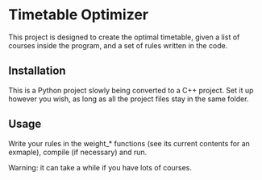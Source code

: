 # Timetable Optimizer

This project is designed to create the optimal timetable, given a list of courses inside the program, and a set of rules written in the code.

## Installation

This is a Python project slowly being converted to a C++ project. Set it up however you wish, as long as all the project files stay in the same folder.

## Usage

Write your rules in the weight_* functions (see its current contents for an exmaple), compile (if necessary) and run.

Warning: it can take a while if you have lots of courses.
